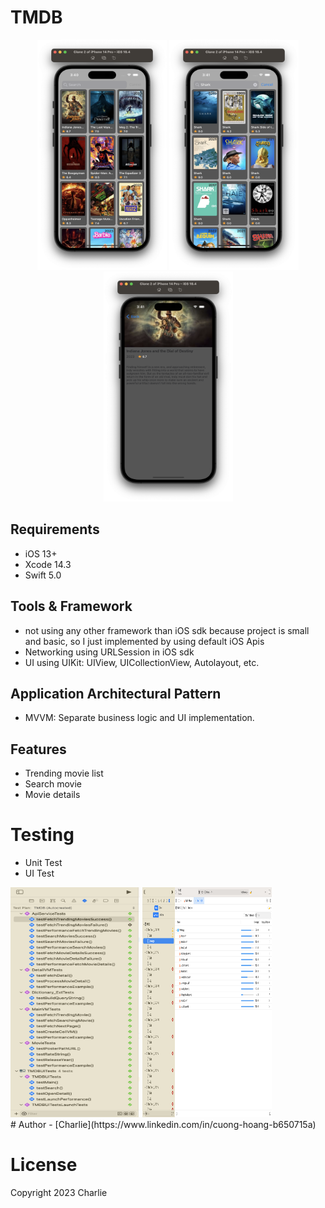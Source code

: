 # TMDB

<div align="center">
  <img src="https://github.com/Charlie-Hoang/TMDB/blob/main/imgs/img_1.png" width="207" height="368"/>
  <img src="https://github.com/Charlie-Hoang/TMDB/blob/main/imgs/img_2.png" width="207" height="368"/>
  <img src="https://github.com/Charlie-Hoang/TMDB/blob/main/imgs/img_3.png" width="207" height="368"/>
</div>

## Requirements 
- iOS 13+
- Xcode 14.3
- Swift 5.0

## Tools & Framework
- not using any other framework than iOS sdk because project is small and basic, so I just implemented by using default iOS Apis
- Networking using URLSession in iOS sdk
- UI using UIKit: UIView, UICollectionView, Autolayout, etc.

## Application Architectural Pattern
- MVVM: Separate business logic and UI implementation.

## Features
- Trending movie list
- Search movie
- Movie details
  
# Testing
- Unit Test
- UI Test
<div align="left">
  <img src="https://github.com/Charlie-Hoang/TMDB/blob/main/imgs/img_4.png" width="207" height="368"/>
  <img src="https://github.com/Charlie-Hoang/TMDB/blob/main/imgs/img_5.png" width="207" height="368"/>
</div>
# Author
- [Charlie](https://www.linkedin.com/in/cuong-hoang-b650715a)

# License
Copyright 2023 Charlie
